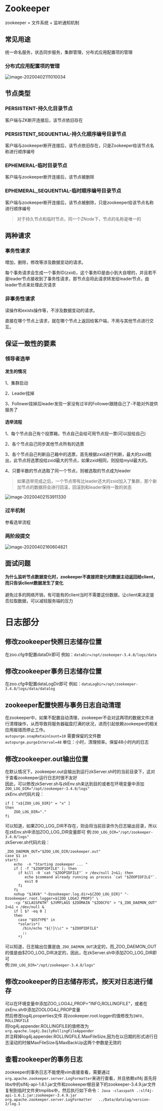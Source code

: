 # Zookeeper

zookeeper = 文件系统 + 监听通知机制

## 常见用途

统一命名服务，状态同步服务，集群管理，分布式应用配置项的管理

### 分布式应用配置项的管理

![image-20200402111010034](assets/image-20200402111010034.png)  

## 节点类型

### PERSISTENT-持久化目录节点

客户端与ZK断开连接后，该节点依旧存在  

### PERSISTENT_SEQUENTIAL-持久化顺序编号目录节点

客户端与zookeeper断开连接后，该节点依旧存在，只是Zookeeper给该节点名称进行顺序编号  

### EPHEMERAL-临时目录节点

客户端与zookeeper断开连接后，该节点被删除  

### EPHEMERAL_SEQUENTIAL-临时顺序编号目录节点

客户端与zookeeper断开连接后，该节点被删除，只是zookeeper给该节点名称进行顺序编号  

> 对于持久节点和临时节点，同一个ZNode下，节点的名称是唯一的

## 两种请求

### 事务性请求

增加，删除，修改等涉及数据变动的请求。  

每个事务请求会生成一个事务ID(zxid)，这个事务ID是由小到大自增的，并且若不是leader节点接收到了事务性请求，那节点会将此请求转发给leader节点，由leader节点来处理此次请求  

### 非事务性请求

读操作和exists操作等，不涉及数据变动的请求。  

直接在哪个节点上请求，就在哪个节点上返回给客户端，不用与其他节点进行交互。  

## 保证一致性的要素

### 领导者选举

#### 发生的情况

1、集群启动  

2、Leader挂掉  

3、Follower挂掉后leader发现一家没有过半的Follower跟随自己了-不能对外提供服务了

#### 选举流程

1、每个节点自己有个投票箱，节点自己会给可用节点投一票(可以投给自己)  

2、各个节点自己同步其他节点所有的选票   

3、各个节点自己判断自己箱中的选票，首先根据zxid进行判断，最大的zxid胜出，此节点将选票投给zxid最大的节点，如果zxid相同，则投给myid最大的。  

4、只要半数的节点选取了同一个节点，则被选取的节点成为leader  

> 如果选举完成之后，一个节点带有比leader还大的zxid加入了集群，那个新加节点的数据将会进行回滚，回滚到和leader保持一致的状态

![image-20200402153911330](assets/image-20200402153911330.png)  



### 过半机制

参看选举流程

### 两阶段提交

![image-20200402160604821](assets/image-20200402160604821.png)  





## 面试问题

#### 为什么监听节点数据变化时，zookeeper不直接把变化的数据主动返回给client，而只告诉client数据发生了变化

避免过多的网络开销，有可能有的client当时不需要这份数据，让client来决定是否拉取数据，可以减轻服务端的压力

# 日志部分

## 修改zookeeper快照日志储存位置
在zoo.cfg中配置dataDir即可
例如：`dataDir=/opt/zookeeper-3.4.8/logs/data`
## 修改zookeeper事务日志储存位置
在zoo.cfg中配置dataLogDir即可
例如：`dataLogDir=/opt/zookeeper-3.4.8/logs/data/datalog`
## zookeeper配置快照与事务日志自动清理
在zookeeper中，如果不配置自动清理，zookeeper不会对这两项的数据文件进行清理操作，从而导致将服务器磁盘打满的状况，进而引起依赖zookeeper的相关应用报错而停止工作。  
`autopurge.snapRetainCount=10` 需要保留的文件数  
`autopurge.purgeInterval=48` 单位：小时，清理频率。保留48小时内的日志 
## 修改zookeeper.out输出位置
在默认情况下。zookeeper.out会输出到运行zkServer.sh时的当前目录下，这对于查看zookeeper运行日志时很不友好  
因此，可以修改zkServer.sh与zkEnv.sh来达到目的或者在环境变量中添加`ZOO_LOG_DIR="/opt/zookeeper-3.4.8/logs"`    
zkEnv.sh代码片段：  
```
if [ "x${ZOO_LOG_DIR}" = "x" ]
then
    ZOO_LOG_DIR="."
fi
```
可以知道，如果ZOO_LOG_DIR不存在，则会将当前目录作为日志输出目录，所以在zkEnv.sh中添加ZOO_LOG_DIR变量即可
例:`ZOO_LOG_DIR="/opt/zookeeper-3.4.8/logs"`  
zkServer.sh代码片段：  
```
_ZOO_DAEMON_OUT="$ZOO_LOG_DIR/zookeeper.out"
case $1 in
start)
    echo  -n "Starting zookeeper ... "
    if [ -f "$ZOOPIDFILE" ]; then
      if kill -0 `cat "$ZOOPIDFILE"` > /dev/null 2>&1; then
         echo $command already running as process `cat "$ZOOPIDFILE"`.
         exit 0
      fi
    fi
    nohup "$JAVA" "-Dzookeeper.log.dir=${ZOO_LOG_DIR}" "-Dzookeeper.root.logger=${ZOO_LOG4J_PROP}" \
    -cp "$CLASSPATH" $JVMFLAGS $ZOOMAIN "$ZOOCFG" > "$_ZOO_DAEMON_OUT" 2>&1 < /dev/null &
    if [ $? -eq 0 ]
    then
      case "$OSTYPE" in
      *solaris*)
        /bin/echo "${!}\\c" > "$ZOOPIDFILE"
        ;;
      *)
```
可以知道，日志输出位置是由`_ZOO_DAEMON_OUT`决定的，而_ZOO_DAEMON_OUT的值是由$ZOO_LOG_DIR决定的，因此，在zkServer.sh中添加ZOO_LOG_DIR即可  
例:`ZOO_LOG_DIR="/opt/zookeeper-3.4.8/logs"`  
## 修改zookeeper的日志储存形式，按天对日志进行储存
可以在环境变量中添加ZOO_LOG4J_PROP="INFO,ROLLINGFILE"，或者在zkEnv.sh中添加ZOOLOG4J_PROP变量  
然后修改log4j.properties文件
将zookeeper.root.logger的值修改为`INFO, ROLLINGFILE`  
将log4j.appender.ROLLINGFILE的值修改为`org.apache.log4j.DailyRollingFileAppender`  
并注释掉log4j.appender.ROLLINGFILE.MaxFileSize,因为在以日期的形式进行日志滚动的时候MaxFileSize与MaxBackUp这两个参数是无效的
## 查看zookeeper的事务日志
zookeeper的事务日志不能使用vim直接查看，需要通过`org.apache.zookeeper.server.LogFormatter`来进行查看，并且依赖slf4j
首先将libs中的slf4j-api-1.6.1.jar文件和zookeeper根目录下的zookeeper-3.4.9.jar文件复制到临时文件夹tmplibs中，然后执行如下命令：
`Java -classpath .:slf4j-api-1.6.1.jar:zookeeper-3.4.9.jar  org.apache.zookeeper.server.LogFormatter   ../Data/datalog/version-2/log.1`



